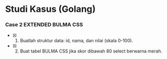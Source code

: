 # Studi Kasus (Golang)
### Case 2 EXTENDED BULMA CSS
- [x] 1. Buatlah struktur data: id, nama, dan nilai (skala 0-100).
- [x] 2. Buat tabel BULMA CSS jika skor dibawah 80 select berwarna merah.